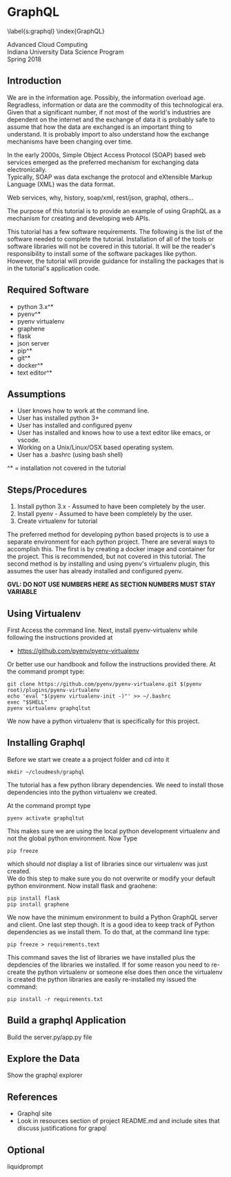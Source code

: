 # GraphQL
\label{s:graphql}
\index{GraphQL}

Advanced Cloud Computing  
Indiana University Data Science Program  
Spring 2018  

## Introduction

We are in the information age.  Possibly, the information overload age.
Regradless, information or data are the commodity of this technological era.
Given that a significant number, if not most of the world's industries are
dependent on the internet and the exchange of data it is probably safe to
assume that how the data are exchanged is an important thing to understand.
It is probably import to also understand how the exchange mechanisms have been
changing over time.

In the early 2000s, Simple Object Access Protocol (SOAP) based web services 
emerged as the preferred mechanism for exchanging data electronically.  
Typically, SOAP was data exchange the protocol and eXtensible Markup Language 
(XML) was the data format.

Web services, why, history, soap/xml, rest/json, graphql, others...

The purpose of this tutorial is to provide an example of using GraphQL as a 
mechanism for creating and developing web APIs.

This tutorial has a few software requirements.  The following is the list of 
the software needed to complete the tutorial.  Installation of all of the tools 
or software libraries will not be covered in this tutorial.  It will be the 
reader's responsibility to install some of the software packages like python.  
However, the tutorial will provide guidance for installing the packages that 
is in the tutorial's application code.

## Required Software

+ python 3.x^*  
+ pyenv^*  
+ pyenv virtualenv  
+ graphene  
+ flask  
+ json server  
+ pip^*  
+ git^*  
+ docker^*  
+ text editor^*  

## Assumptions

+ User knows how to work at the command line.
+ User has installed python 3+
+ User has installed and configured pyenv
+ User has installed and knows how to use a text editor like emacs, or vscode.
+ Working on a Unix/Linux/OSX based operating system.
+ User has a .bashrc (using bash shell)

^* = installation not covered in the tutorial

## Steps/Procedures

1. Install python 3.x - Assumed to have been completely by the user.
2. Install pyenv - Assumed to have been completely by the user.
3. Create virtualenv for tutorial

The preferred method for developing python based projects is to use a separate environment for each python project.  There are several ways to accomplish this.  The first is by creating a docker image and container for the project.  This is recommended, but not covered in this tutorial.  The second method is by installing and using pyenv's virtualenv plugin, this assumes the user has already installed and configured pyenv.

**GVL: DO NOT USE NUMBERS HERE AS SECTION NUMBERS MUST STAY VARIABLE**

## Using Virtualenv

First Access the command line. Next, install pyenv-virtualenv while following the instructions provided at 

* <https://github.com/pyenv/pyenv-virtualenv>

Or better use our handbook and follow the instructions provided there. At the command prompt type:

	git clone https://github.com/pyenv/pyenv-virtualenv.git $(pyenv root)/plugins/pyenv-virtualenv
	echo 'eval "$(pyenv virtualenv-init -)"' >> ~/.bashrc
	exec "$SHELL"
	pyenv virtualenv graphqltut

We now have a python virtualenv that is specifically for this project.

## Installing Graphql

Before we start we create a a project folder and cd into it

	mkdir ~/cloudmesh/graphql

The tutorial has a few python library dependencies.  We need to install those dependencies into the python virtualenv we created.

At the command prompt type 

	pyenv activate graphqltut 
	
This makes sure we are using the local python  development virtualenv and not the global python environment. Now Type 

	pip freeze 

which should *not* display a list of libraries since our virtualenv was just created.  
We do this step to make sure you do not overwrite or modify your default python environment. Now install flask and graohene:

	pip install flask  
	pip install graphene  

We now have the minimum environment to build a Python GraphQL server and client.  One last step though.  It is a good idea to keep track of 
Python dependencies as we install them.  To do that, at the command line type:  

	pip freeze > requirements.text

This command saves the list of libraries we have installed plus the depdencies of the libraries we installed.  If for some reason you need to re-create 
the python virtualenv or someone else does then once the virtualenv is created the python libraries are easily re-installed my issued the command:

	pip install -r requirements.txt

## Build a graphql Application

Build the server.py/app.py file



## Explore the Data

Show the graphql explorer



## References

* Graphql site
* Look in resources section of project README.md and include sites that discuss justifications for grapql

## Optional

liquidprompt
